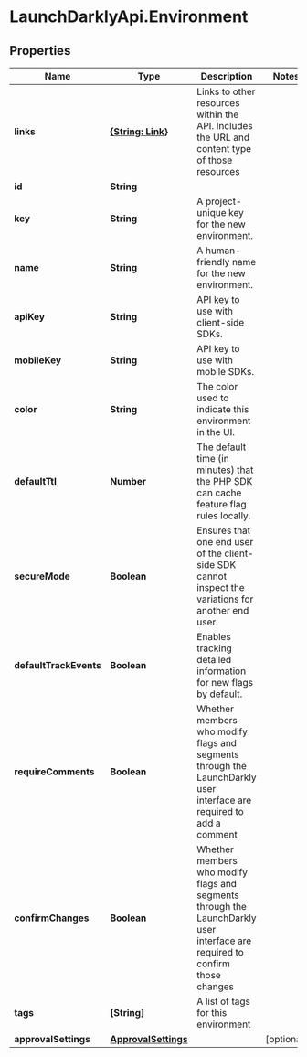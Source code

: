 # LaunchDarklyApi.Environment

## Properties

Name | Type | Description | Notes
------------ | ------------- | ------------- | -------------
**links** | [**{String: Link}**](Link.md) | Links to other resources within the API. Includes the URL and content type of those resources | 
**id** | **String** |  | 
**key** | **String** | A project-unique key for the new environment. | 
**name** | **String** | A human-friendly name for the new environment. | 
**apiKey** | **String** | API key to use with client-side SDKs. | 
**mobileKey** | **String** | API key to use with mobile SDKs. | 
**color** | **String** | The color used to indicate this environment in the UI. | 
**defaultTtl** | **Number** | The default time (in minutes) that the PHP SDK can cache feature flag rules locally. | 
**secureMode** | **Boolean** | Ensures that one end user of the client-side SDK cannot inspect the variations for another end user. | 
**defaultTrackEvents** | **Boolean** | Enables tracking detailed information for new flags by default. | 
**requireComments** | **Boolean** | Whether members who modify flags and segments through the LaunchDarkly user interface are required to add a comment | 
**confirmChanges** | **Boolean** | Whether members who modify flags and segments through the LaunchDarkly user interface are required to confirm those changes | 
**tags** | **[String]** | A list of tags for this environment | 
**approvalSettings** | [**ApprovalSettings**](ApprovalSettings.md) |  | [optional] 


